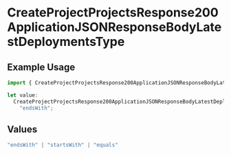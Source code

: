 # CreateProjectProjectsResponse200ApplicationJSONResponseBodyLatestDeploymentsType

## Example Usage

```typescript
import { CreateProjectProjectsResponse200ApplicationJSONResponseBodyLatestDeploymentsType } from "@vercel/sdk/models/operations/createproject.js";

let value:
  CreateProjectProjectsResponse200ApplicationJSONResponseBodyLatestDeploymentsType =
    "endsWith";
```

## Values

```typescript
"endsWith" | "startsWith" | "equals"
```